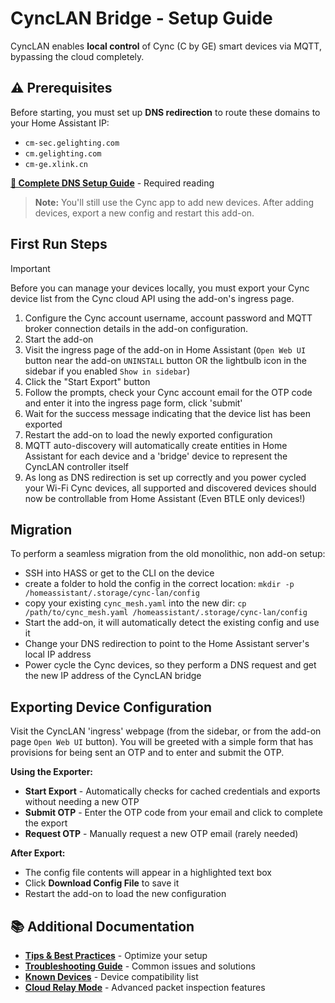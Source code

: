 # CyncLAN Bridge - Setup Guide

CyncLAN enables **local control** of Cync (C by GE) smart devices via MQTT, bypassing the cloud completely.

## ⚠️ Prerequisites

Before starting, you must set up **DNS redirection** to route these domains to your Home Assistant IP:
- `cm-sec.gelighting.com`
- `cm.gelighting.com`
- `cm-ge.xlink.cn`

**[📖 Complete DNS Setup Guide](https://github.com/jslamartina/hass-addons/blob/dev/docs/user/dns-setup.md)** - Required reading

> **Note:** You'll still use the Cync app to add new devices. After adding devices, export a new config and restart this add-on.


## First Run Steps
>[!IMPORTANT]
> Before you can manage your devices locally, you must export your Cync device list from the Cync cloud API
> using the add-on's ingress page.

1. Configure the Cync account username, account password and MQTT broker connection details in the add-on configuration.
2. Start the add-on
3. Visit the ingress page of the add-on in Home Assistant (`Open Web UI` button near the add-on `UNINSTALL` button OR the lightbulb icon in the sidebar if you enabled `Show in sidebar`)
4. Click the "Start Export" button
5. Follow the prompts, check your Cync account email for the OTP code and enter it into the ingress page form, click 'submit'
6. Wait for the success message indicating that the device list has been exported
7. Restart the add-on to load the newly exported configuration
8. MQTT auto-discovery will automatically create entities in Home Assistant for each device and a 'bridge' device to represent the CyncLAN controller itself
9. As long as DNS redirection is set up correctly and you power cycled your Wi-Fi Cync devices, all supported and discovered devices should now be controllable from Home Assistant (Even BTLE only devices!)

## Migration
To perform a seamless migration from the old monolithic, non add-on setup:
- SSH into HASS or get to the CLI on the device
- create a folder to hold the config in the correct location: `mkdir -p /homeassistant/.storage/cync-lan/config`
- copy your existing `cync_mesh.yaml` into the new dir: `cp /path/to/cync_mesh.yaml /homeassistant/.storage/cync-lan/config`
- Start the add-on, it will automatically detect the existing config and use it
- Change your DNS redirection to point to the Home Assistant server's local IP address
- Power cycle the Cync devices, so they perform a DNS request and get the new IP address of the CyncLAN bridge

## Exporting Device Configuration
Visit the CyncLAN 'ingress' webpage (from the sidebar, or from the add-on page `Open Web UI` button). You will be greeted with a simple form that has provisions for being sent an OTP and to enter and submit the OTP.

**Using the Exporter:**

- **Start Export** - Automatically checks for cached credentials and exports without needing a new OTP
- **Submit OTP** - Enter the OTP code from your email and click to complete the export
- **Request OTP** - Manually request a new OTP email (rarely needed)

**After Export:**
- The config file contents will appear in a highlighted text box
- Click **Download Config File** to save it
- Restart the add-on to load the new configuration


## 📚 Additional Documentation

- **[Tips & Best Practices](https://github.com/jslamartina/hass-addons/blob/dev/docs/user/tips.md)** - Optimize your setup
- **[Troubleshooting Guide](https://github.com/jslamartina/hass-addons/blob/dev/docs/user/troubleshooting.md)** - Common issues and solutions
- **[Known Devices](https://github.com/jslamartina/hass-addons/blob/dev/docs/user/known-devices.md)** - Device compatibility list
- **[Cloud Relay Mode](https://github.com/jslamartina/hass-addons/blob/dev/docs/user/cloud-relay.md)** - Advanced packet inspection features